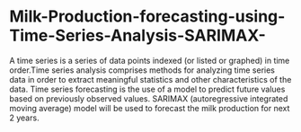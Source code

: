 # Milk-Production-forecasting-using-Time-Series-Analysis-SARIMAX-
A time series is a series of data points indexed (or listed or graphed) in time order.Time series analysis comprises methods for analyzing time series data in order to extract meaningful statistics and other characteristics of the data. Time series forecasting is the use of a model to predict future values based on previously observed values. SARIMAX (autoregressive integrated moving average) model will be used to forecast the milk production for next 2 years.
